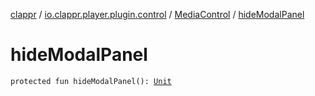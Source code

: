 [clappr](../../index.md) / [io.clappr.player.plugin.control](../index.md) / [MediaControl](index.md) / [hideModalPanel](./hide-modal-panel.md)

# hideModalPanel

`protected fun hideModalPanel(): `[`Unit`](https://kotlinlang.org/api/latest/jvm/stdlib/kotlin/-unit/index.html)